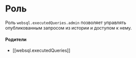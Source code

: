 # Роль

Роль `websql.executedQueries.admin` позволяет управлять опубликованным запросом из истории и доступом к нему.


#### Родители

- [[websql.executedQueries]]
